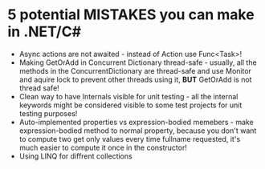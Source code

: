 # 5 potential MISTAKES you can make in .NET/C#

- Async actions are not awaited - instead of Action use Func&lt;Task&gt;!
- Making GetOrAdd in Concurrent Dictionary thread-safe - usually, all the methods in the ConcurrentDictionary are thread-safe and use Monitor and aquire lock to prevent other threads using it, <strong>BUT</strong> GetOrAdd is not thread safe!
- Clean way to have Internals visible for unit testing - all the internal keywords might be considered visible to some test projects for unit testing purposes!
- Auto-implemented properties vs expression-bodied memebers - make expression-bodied method to normal property, because you don't want to compute two get only values every time fullname requested, it's much easier to compute it once in the constructor!
- Using LINQ for diffrent collections
